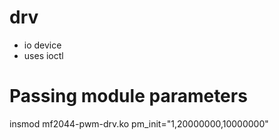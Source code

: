 drv
====
* io device
* uses ioctl

Passing module parameters
====
insmod mf2044-pwm-drv.ko pm_init="1,20000000,10000000"
